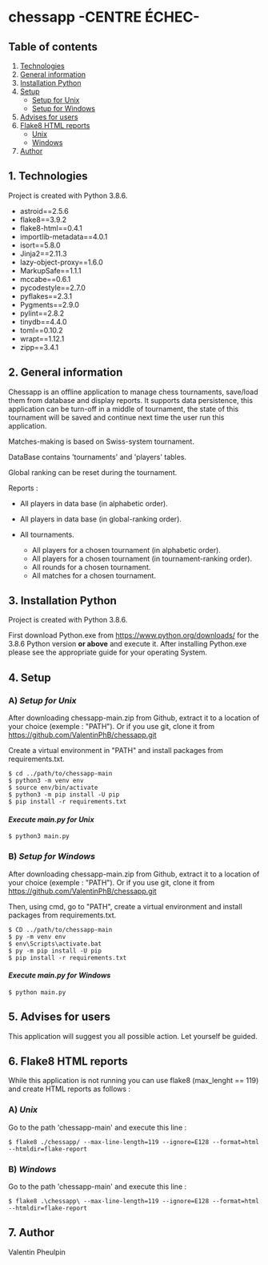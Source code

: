 # chessapp  -CENTRE ÉCHEC-

## Table of contents

1. [Technologies](#1-technologies)
2. [General information](#2-general-information)
3. [Installation Python](#3-installation-python)
4. [Setup](#4-setup)
	- [Setup for Unix](#a-setup-for-unix)
 	- [Setup for Windows](#b-setup-for-windows)
5. [Advises for users](#5-advises-for-users)
6. [Flake8 HTML reports](#6-flake8-html-reports)
	- [Unix](#a-unix)
	- [Windows](#b-windows)
7. [Author](#7-author)

## 1. Technologies

Project is created with Python 3.8.6.

- astroid==2.5.6
- flake8==3.9.2
- flake8-html==0.4.1
- importlib-metadata==4.0.1
- isort==5.8.0
- Jinja2==2.11.3
- lazy-object-proxy==1.6.0
- MarkupSafe==1.1.1
- mccabe==0.6.1
- pycodestyle==2.7.0
- pyflakes==2.3.1
- Pygments==2.9.0
- pylint==2.8.2
- tinydb==4.4.0
- toml==0.10.2
- wrapt==1.12.1
- zipp==3.4.1


## 2. General information

Chessapp is an offline application to manage chess tournaments, save/load them from database and display reports.
It supports data persistence, this application can be turn-off in a middle of tournament,
the state of this tournament will be saved and continue next time the user run this application.

Matches-making is based on Swiss-system tournament.

DataBase contains 'tournaments' and 'players' tables.

Global ranking can be reset during the tournament.


Reports :
- All players in data base (in alphabetic order).
- All players in data base (in global-ranking order).
  
- All tournaments.
	- All players for a chosen tournament (in alphabetic order). 
	- All players for a chosen tournament (in tournament-ranking order).
	- All rounds for a chosen tournament.
	- All matches for a chosen tournament.

## 3. Installation Python

Project is created with Python 3.8.6.

First download Python.exe from https://www.python.org/downloads/ for the 3.8.6 Python version __or above__ and execute
it. 
After installing Python.exe please see the appropriate guide for your operating System.

## 4. Setup
### A) *Setup for Unix*

After downloading chessapp-main.zip from Github, extract it to a location of your choice (exemple : "PATH").
Or if you use git, clone it from https://github.com/ValentinPhB/chessapp.git

Create a virtual environment in "PATH" and install packages from requirements.txt.
```
$ cd ../path/to/chessapp-main
$ python3 -m venv env
$ source env/bin/activate
$ python3 -m pip install -U pip
$ pip install -r requirements.txt
```

#### *Execute main.py for Unix* 
```
$ python3 main.py
```

### B) *Setup for Windows* 

After downloading chessapp-main.zip from Github, extract it to a location of your choice (exemple : "PATH").
Or if you use git, clone it from https://github.com/ValentinPhB/chessapp.git

Then, using cmd, go to "PATH", create a virtual environment and install packages from requirements.txt.
```
$ CD ../path/to/chessapp-main
$ py -m venv env
$ env\Scripts\activate.bat
$ py -m pip install -U pip
$ pip install -r requirements.txt
```

#### *Execute main.py for Windows*
```
$ python main.py
```

## 5. Advises for users

This application will suggest you all possible action.
Let yourself be guided.

## 6. Flake8 HTML reports

While this application is not running you can use flake8 (max_lenght == 119) and create HTML reports as follows :

### A) *Unix*

Go to the path 'chessapp-main' and execute this line :
```
$ flake8 ./chessapp/ --max-line-length=119 --ignore=E128 --format=html --htmldir=flake-report
```

### B) *Windows*
Go to the path 'chessapp-main' and execute this line :
```
$ flake8 .\chessapp\ --max-line-length=119 --ignore=E128 --format=html --htmldir=flake-report
```

## 7. Author


Valentin Pheulpin
